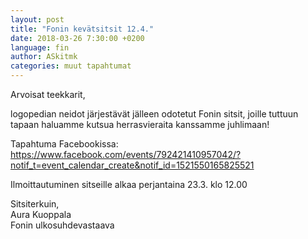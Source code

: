 ```yaml
---
layout: post
title: "Fonin kevätsitsit 12.4."
date: 2018-03-26 7:30:00 +0200
language: fin
author: ASkitmk
categories: muut tapahtumat
---
```

Arvoisat teekkarit,

logopedian neidot järjestävät jälleen odotetut Fonin sitsit, joille tuttuun tapaan haluamme kutsua herrasvieraita kanssamme juhlimaan! 

Tapahtuma Facebookissa: <https://www.facebook.com/events/792421410957042/?notif_t=event_calendar_create&notif_id=1521550165825521>

Ilmoittautuminen sitseille alkaa perjantaina 23.3. klo 12.00

Sitsiterkuin,<br>
Aura Kuoppala<br>
Fonin ulkosuhdevastaava

